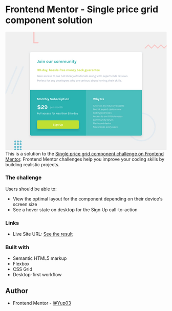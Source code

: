 # Frontend Mentor - Single price grid component solution

![](./screenshot.jpg)
This is a solution to the [Single price grid component challenge on Frontend Mentor](https://www.frontendmentor.io/challenges/single-price-grid-component-5ce41129d0ff452fec5abbbc). Frontend Mentor challenges help you improve your coding skills by building realistic projects.

### The challenge

Users should be able to:

- View the optimal layout for the component depending on their device's screen size
- See a hover state on desktop for the Sign Up call-to-action

### Links

- Live Site URL: [See the result](https://yup03.github.io/Front-End-mentor/single-price-grid-component-master/)

### Built with

- Semantic HTML5 markup
- Flexbox
- CSS Grid
- Desktop-first workflow

## Author

- Frontend Mentor - [@Yup03](https://www.frontendmentor.io/profile/Yup03)

